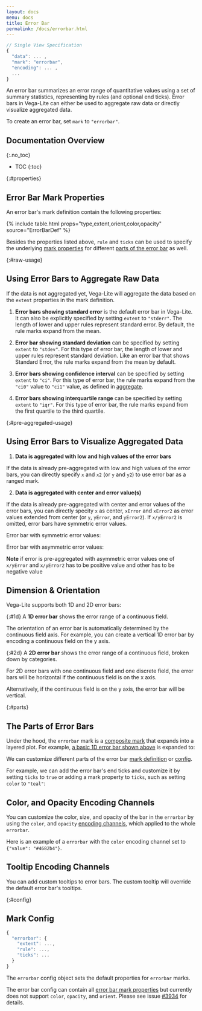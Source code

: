 ```yaml
---
layout: docs
menu: docs
title: Error Bar
permalink: /docs/errorbar.html
---
```


```js
// Single View Specification
{
  "data": ... ,
  "mark": "errorbar",
  "encoding": ... ,
  ...
}
```

An error bar summarizes an error range of quantitative values using a set of summary statistics, representing by rules (and optional end ticks). Error bars in Vega-Lite can either be used to aggregate raw data or directly visualize aggregated data.

To create an error bar, set `mark` to `"errorbar"`.

<!--prettier-ignore-start-->
## Documentation Overview
{:.no_toc}

- TOC
{:toc}

<!--prettier-ignore-end-->

{:#properties}

## Error Bar Mark Properties

An error bar's mark definition contain the following properties:

{% include table.html props="type,extent,orient,color,opacity" source="ErrorBarDef" %}

Besides the properties listed above, `rule` and `ticks` can be used to specify the underlying [mark properties](mark.html#mark-def) for different [parts of the error bar](#parts) as well.

{:#raw-usage}

## Using Error Bars to Aggregate Raw Data

If the data is not aggregated yet, Vega-Lite will aggregate the data based on the `extent` properties in the mark definition.

1. **Error bars showing standard error** is the default error bar in Vega-Lite. It can also be explicitly specified by setting `extent` to `"stderr"`. The length of lower and upper rules represent standard error. By default, the rule marks expand from the mean.

<div class="vl-example" data-name="layer_point_errorbar_2d_horizontal"></div>

2. **Error bar showing standard deviation** can be specified by setting `extent` to `"stdev"`. For this type of error bar, the length of lower and upper rules represent standard deviation. Like an error bar that shows Standard Error, the rule marks expand from the mean by default.

<div class="vl-example" data-name="layer_point_errorbar_2d_horizontal_stdev"></div>

3. **Error bars showing confidence interval** can be specified by setting `extent` to `"ci"`. For this type of error bar, the rule marks expand from the `"ci0"` value to `"ci1"` value, as defined in [aggregate](aggregate.html#ops).

<div class="vl-example" data-name="layer_point_errorbar_2d_horizontal_ci"></div>

4. **Error bars showing interquartile range** can be specified by setting `extent` to `"iqr"`. For this type of error bar, the rule marks expand from the first quartile to the third quartile.

<div class="vl-example" data-name="layer_point_errorbar_2d_horizontal_iqr"></div>

{:#pre-aggregated-usage}

## Using Error Bars to Visualize Aggregated Data

1. **Data is aggregated with low and high values of the error bars**

If the data is already pre-aggregated with low and high values of the error bars, you can directly specify `x` and `x2` (or `y` and `y2`) to use error bar as a ranged mark.

<div class="vl-example" data-name="layer_point_errorbar_pre_aggregated_upper_lower"></div>

2. **Data is aggregated with center and error value(s)**

If the data is already pre-aggregated with center and error values of the error bars, you can directly specity `x` as center, `xError` and `xError2` as error values extended from center (or `y`, `yError`, and `yError2`). If `x/yError2` is omitted, error bars have symmetric error values.

Error bar with symmetric error values:

<div class="vl-example" data-name="layer_point_errorbar_pre_aggregated_symmetric_error"></div>

Error bar with asymmetric error values:

<div class="vl-example" data-name="layer_point_errorbar_pre_aggregated_asymmetric_error"></div>

**Note** if error is pre-aggregated with asymmetric error values one of `x/yError` and `x/yError2` has to be positive value and other has to be negative value

## Dimension & Orientation

Vega-Lite supports both 1D and 2D error bars:

{:#1d} A **1D error bar** shows the error range of a continuous field.

<div class="vl-example" data-name="layer_point_errorbar_1d_horizontal"></div>

The orientation of an error bar is automatically determined by the continuous field axis. For example, you can create a vertical 1D error bar by encoding a continuous field on the y axis.

<div class="vl-example" data-name="layer_point_errorbar_1d_vertical"></div>

{:#2d} A **2D error bar** shows the error range of a continuous field, broken down by categories.

For 2D error bars with one continuous field and one discrete field, the error bars will be horizontal if the continuous field is on the x axis.

<div class="vl-example" data-name="layer_point_errorbar_2d_horizontal"></div>

Alternatively, if the continuous field is on the y axis, the error bar will be vertical.

<div class="vl-example" data-name="layer_point_errorbar_2d_vertical"></div>

{:#parts}

## The Parts of Error Bars

Under the hood, the `errorbar` mark is a [composite mark](mark.html#composite-marks) that expands into a layered plot. For example, [a basic 1D error bar shown above](#1d) is expanded to:

<div class="vl-example" data-name="normalized/layer_point_errorbar_1d_horizontal_normalized"></div>

We can customize different parts of the error bar [mark definition](#properties) or [config](#config).

For example, we can add the error bar's end ticks and customize it by setting `ticks` to `true` or adding a mark property to `ticks`, such as setting `color` to `"teal"`:

<div class="vl-example" data-name="layer_point_errorbar_2d_horizontal_custom_ticks"></div>

## Color, and Opacity Encoding Channels

You can customize the color, size, and opacity of the bar in the `errorbar` by using the `color`, and `opacity` [encoding channels](encoding.html#channels), which applied to the whole `errorbar`.

Here is an example of a `errorbar` with the `color` encoding channel set to `{"value": "#4682b4"}`.

<div class="vl-example" data-name="layer_point_errorbar_2d_horizontal_color_encoding"></div>

## Tooltip Encoding Channels

You can add custom tooltips to error bars. The custom tooltip will override the default error bar's tooltips.

<div class="vl-example" data-name="errorbar_tooltip"></div>

{:#config}

## Mark Config

```js
{
  "errorbar": {
    "extent": ...,
    "rule": ...,
    "ticks": ...
  }
}
```

The `errorbar` config object sets the default properties for `errorbar` marks.

The error bar config can contain all [error bar mark properties](#properties) but currently does not support `color`, `opacity`, and `orient`. Please see issue [#3934](https://github.com/vega/vega-lite/issues/3934) for details.
